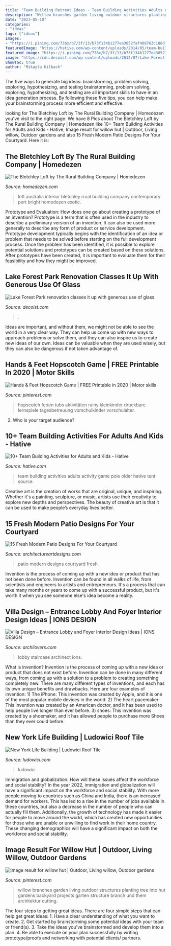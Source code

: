 ```yaml
---
title: "Team Building Retreat Ideas - Team Building Activities Adults Activity Game Pole Older Hative Tent Source"
description: "Willow branches garden living outdoor structures planting tree into hut gardens backyard projects garten structure branch und them architektur cutting"
date: "2023-05-10"
categories:
- "ideas"
tags: ["ideas"]
images:
- "https://i.pinimg.com/736x/b7/3f/13/b73f134b1277ea3052faf408763c186d.jpg"
featuredImage: "https://hative.com/wp-content/uploads/2014/05/team-building/1-team-building.jpg"
featured_image: "https://i.pinimg.com/736x/b7/3f/13/b73f134b1277ea3052faf408763c186d.jpg"
image: "https://cdn.decoist.com/wp-content/uploads/2012/07/Lake-Forest-Park-Renovation-large-windows-bathroom-design.jpg"
ShowToc: true
author: "Mikayla Kilback"
---
```



The five ways to generate big ideas: brainstorming, problem solving, exploring, hypothesizing, and testing
brainstorming, problem solving, exploring, hypothesizing, and testing are all important skills to have in an idea generation process. By following these five tips, you can help make your brainstorming process more efficient and effective.

	

		
looking for The Bletchley Loft by The Rural Building Company | Homedezen you've visit to the right page. We have 8 Pics about The Bletchley Loft by The Rural Building Company | Homedezen like 10+ Team Building Activities for Adults and Kids - Hative, Image result for willow hut | Outdoor, Living willow, Outdoor gardens and also 15 Fresh Modern Patio Designs For Your Courtyard. Here it is:
		
    
## The Bletchley Loft By The Rural Building Company | Homedezen

<img loading=lazy src="http://www.homedezen.com/wp-content/uploads/2015/07/The-Bletchley-Loft-by-The-Rural-Building-Company-21.jpg" onerror="this.onerror=null;this.src='https://tse2.mm.bing.net/th?id=OIP.IJ_2xHoW-R9zeKFrou6JBwHaE8&amp;pid=15.1';" alt="The Bletchley Loft by The Rural Building Company | Homedezen">

_Source: homedezen.com_

>loft australia interior bletchley rural building company contemporary pert bright homedezen exotic. 

	

Prototype and Evaluation: How does one go about creating a prototype of an invention?
Prototype is a term that is often used in the industry to describe a preliminary version of an invention. It can also be used more generally to describe any form of product or service development. Prototype development typically begins with the identification of an idea or problem that needs to be solved before starting on the full development process. Once the problem has been identified, it is possible to explore potential solutions and prototypes can be created based on these solutions. After prototypes have been created, it is important to evaluate them for their feasibility and how they might be improved.

    
## Lake Forest Park Renovation Classes It Up With Generous Use Of Glass

<img loading=lazy src="https://cdn.decoist.com/wp-content/uploads/2012/07/Lake-Forest-Park-Renovation-large-windows-bathroom-design.jpg" onerror="this.onerror=null;this.src='https://tse3.mm.bing.net/th?id=OIP.HmDWY--AtgmAc8RgeloY6wHaJ4&amp;pid=15.1';" alt="Lake Forest Park renovation classes it up with generous use of glass">

_Source: decoist.com_

>. 

	

Ideas are important, and without them, we might not be able to see the world in a very clear way. They can help us come up with new ways to approach problems or solve them, and they can also inspire us to create new ideas of our own. Ideas can be valuable when they are used wisely, but they can also be dangerous if not taken advantage of.

    
## Hands &amp; Feet Hopscotch Game | FREE Printable In 2020 | Motor Skills

<img loading=lazy src="https://i.pinimg.com/736x/b7/3f/13/b73f134b1277ea3052faf408763c186d.jpg" onerror="this.onerror=null;this.src='https://tse3.mm.bing.net/th?id=OIP.Qo7GRuFQmTcskQSXrhA2FQHaPj&amp;pid=15.1';" alt="Hands &amp; Feet Hopscotch Game | FREE Printable in 2020 | Motor skills">

_Source: pinterest.com_

>hopscotch ferien tubs aktivitäten rainy kleinkinder druckbare lernspiele tagesbetreuung vorschulkinder vorschulalter. 

	

2. Who is your target audience?

    
## 10+ Team Building Activities For Adults And Kids - Hative

<img loading=lazy src="https://hative.com/wp-content/uploads/2014/05/team-building/1-team-building.jpg" onerror="this.onerror=null;this.src='https://tse1.mm.bing.net/th?id=OIP.cUPrqX9sasV0RNGUXagBjAHaLH&amp;pid=15.1';" alt="10+ Team Building Activities for Adults and Kids - Hative">

_Source: hative.com_

>team building activities adults activity game pole older hative tent source. 

	

Creative art is the creation of works that are original, unique, and inspiring. Whether it's a painting, sculpture, or music, artists use their creativity to explore new depths and perspectives. The beauty of creative art is that it can be used to make people’s everyday lives better.

    
## 15 Fresh Modern Patio Designs For Your Courtyard

<img loading=lazy src="https://www.architectureartdesigns.com/wp-content/uploads/2014/10/15-Fresh-Modern-Patio-Designs-For-Your-Courtyard-15-630x420.jpg" onerror="this.onerror=null;this.src='https://tse3.mm.bing.net/th?id=OIP.8YucLvc7RvzwtATZo4YuZAHaE8&amp;pid=15.1';" alt="15 Fresh Modern Patio Designs For Your Courtyard">

_Source: architectureartdesigns.com_

>patio modern designs courtyard fresh. 

	

Invention is the process of coming up with a new idea or product that has not been done before. Invention can be found in all walks of life, from scientists and engineers to artists and entrepreneurs. It's a process that can take many months or years to come up with a successful product, but it's worth it when you see someone else's idea become a reality.

    
## Villa Design – Entrance Lobby And Foyer Interior Design Ideas | IONS DESIGN

<img loading=lazy src="https://cdn.archilovers.com/projects/b_730_61491b02-0a29-4746-a8ba-13ae2e9a39bb.jpg" onerror="this.onerror=null;this.src='https://tse3.mm.bing.net/th?id=OIP.kz8upm8b1widrGFX8HybewHaHa&amp;pid=15.1';" alt="Villa Design – Entrance Lobby and Foyer Interior Design Ideas | IONS DESIGN">

_Source: archilovers.com_

>lobby staircase archinect ions. 

	

What is invention?
Invention is the process of coming up with a new idea or product that does not exist before. Invention can be done in many different ways, from coming up with a solution to a problem to creating something completely new. There are many different types of inventions, and each has its own unique benefits and drawbacks. Here are four examples of invention: 1) The iPhone: This invention was created by Apple, and it is one of the most popular mobile devices in the world. 2) The heart pacemaker: This invention was created by an American doctor, and it has been used to help people live longer than ever before. 3) shoes: This invention was created by a shoemaker, and it has allowed people to purchase more Shoes than they ever could before.

    
## New York Life Building | Ludowici Roof Tile

<img loading=lazy src="https://ludowici.com/wp-content/uploads/New-York-Life-Building-05-scaled.jpg" onerror="this.onerror=null;this.src='https://tse4.mm.bing.net/th?id=OIP.4JlS9vIm2iodQL2Vnt8_2AHaLI&amp;pid=15.1';" alt="New York Life Building | Ludowici Roof Tile">

_Source: ludowici.com_

>ludowici. 

	

Immigration and globalization: How will these issues affect the workforce and social stability?
In the year 2022, immigration and globalization will have a significant impact on the workforce and social stability. With more people moving to countries such as China and India, there is an increased demand for workers. This has led to a rise in the number of jobs available in these countries, but also a decrease in the number of people who can actually fill them. Additionally, the growth of technology has made it easier for people to move around the world, which has created new opportunities for those who are unable or unwilling to find work in their home country. These changing demographics will have a significant impact on both the workforce and social stability.

    
## Image Result For Willow Hut | Outdoor, Living Willow, Outdoor Gardens

<img loading=lazy src="https://i.pinimg.com/736x/ac/59/58/ac5958310f4050d31c9c5d0d5c8ec835--willow-branches-willow-tree.jpg" onerror="this.onerror=null;this.src='https://tse3.mm.bing.net/th?id=OIP.3_1rQZcYx_AUpiiWZixJLAAAAA&amp;pid=15.1';" alt="Image result for willow hut | Outdoor, Living willow, Outdoor gardens">

_Source: pinterest.com_

>willow branches garden living outdoor structures planting tree into hut gardens backyard projects garten structure branch und them architektur cutting. 

	

The four steps to getting great ideas.
There are four simple steps that can help get great ideas: 1. Have a clear understanding of what you want to create.
2. Get started by brainstorming some potential ideas with your team or friend(s).
3. Take the ideas you've brainstormed and develop them into a plan. 
4. Be able to execute on your plan successfully by writing prototype/proofs and networking with potential clients/ partners.

